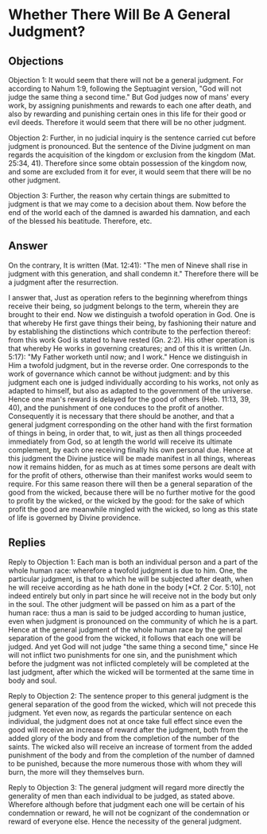 # Whether There Will Be A General Judgment?

## Objections

Objection 1: It would seem that there will not be a general judgment. For according to Nahum 1:9, following the Septuagint version, "God will not judge the same thing a second time." But God judges now of mans' every work, by assigning punishments and rewards to each one after death, and also by rewarding and punishing certain ones in this life for their good or evil deeds. Therefore it would seem that there will be no other judgment.

Objection 2: Further, in no judicial inquiry is the sentence carried cut before judgment is pronounced. But the sentence of the Divine judgment on man regards the acquisition of the kingdom or exclusion from the kingdom (Mat. 25:34, 41). Therefore since some obtain possession of the kingdom now, and some are excluded from it for ever, it would seem that there will be no other judgment.

Objection 3: Further, the reason why certain things are submitted to judgment is that we may come to a decision about them. Now before the end of the world each of the damned is awarded his damnation, and each of the blessed his beatitude. Therefore, etc.

## Answer

On the contrary, It is written (Mat. 12:41): "The men of Nineve shall rise in judgment with this generation, and shall condemn it." Therefore there will be a judgment after the resurrection.

I answer that, Just as operation refers to the beginning wherefrom things receive their being, so judgment belongs to the term, wherein they are brought to their end. Now we distinguish a twofold operation in God. One is that whereby He first gave things their being, by fashioning their nature and by establishing the distinctions which contribute to the perfection thereof: from this work God is stated to have rested (Gn. 2:2). His other operation is that whereby He works in governing creatures; and of this it is written (Jn. 5:17): "My Father worketh until now; and I work." Hence we distinguish in Him a twofold judgment, but in the reverse order. One corresponds to the work of governance which cannot be without judgment: and by this judgment each one is judged individually according to his works, not only as adapted to himself, but also as adapted to the government of the universe. Hence one man's reward is delayed for the good of others (Heb. 11:13, 39, 40), and the punishment of one conduces to the profit of another. Consequently it is necessary that there should be another, and that a general judgment corresponding on the other hand with the first formation of things in being, in order that, to wit, just as then all things proceeded immediately from God, so at length the world will receive its ultimate complement, by each one receiving finally his own personal due. Hence at this judgment the Divine justice will be made manifest in all things, whereas now it remains hidden, for as much as at times some persons are dealt with for the profit of others, otherwise than their manifest works would seem to require. For this same reason there will then be a general separation of the good from the wicked, because there will be no further motive for the good to profit by the wicked, or the wicked by the good: for the sake of which profit the good are meanwhile mingled with the wicked, so long as this state of life is governed by Divine providence.

## Replies

Reply to Objection 1: Each man is both an individual person and a part of the whole human race: wherefore a twofold judgment is due to him. One, the particular judgment, is that to which he will be subjected after death, when he will receive according as he hath done in the body [*Cf. 2 Cor. 5:10], not indeed entirely but only in part since he will receive not in the body but only in the soul. The other judgment will be passed on him as a part of the human race: thus a man is said to be judged according to human justice, even when judgment is pronounced on the community of which he is a part. Hence at the general judgment of the whole human race by the general separation of the good from the wicked, it follows that each one will be judged. And yet God will not judge "the same thing a second time," since He will not inflict two punishments for one sin, and the punishment which before the judgment was not inflicted completely will be completed at the last judgment, after which the wicked will be tormented at the same time in body and soul.

Reply to Objection 2: The sentence proper to this general judgment is the general separation of the good from the wicked, which will not precede this judgment. Yet even now, as regards the particular sentence on each individual, the judgment does not at once take full effect since even the good will receive an increase of reward after the judgment, both from the added glory of the body and from the completion of the number of the saints. The wicked also will receive an increase of torment from the added punishment of the body and from the completion of the number of damned to be punished, because the more numerous those with whom they will burn, the more will they themselves burn.

Reply to Objection 3: The general judgment will regard more directly the generality of men than each individual to be judged, as stated above. Wherefore although before that judgment each one will be certain of his condemnation or reward, he will not be cognizant of the condemnation or reward of everyone else. Hence the necessity of the general judgment.